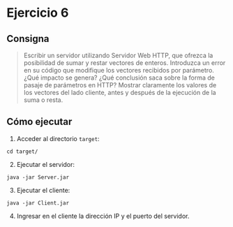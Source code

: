 # Ejercicio 6

## Consigna

> Escribir un servidor utilizando Servidor Web HTTP, que ofrezca la posibilidad de sumar y restar vectores de enteros. Introduzca un error en su código que modifique los vectores recibidos por parámetro.
¿Qué impacto se genera? ¿Qué conclusión saca sobre la forma de pasaje de parámetros en HTTP? Mostrar claramente los valores de los vectores del lado cliente, antes y después de la ejecución de la suma o resta.

## Cómo ejecutar

1. Acceder al directorio `target`:
```
cd target/
```

2. Ejecutar el servidor:
```
java -jar Server.jar
```

3. Ejecutar el cliente:
```
java -jar Client.jar
```

4. Ingresar en el cliente la dirección IP y el puerto del servidor.